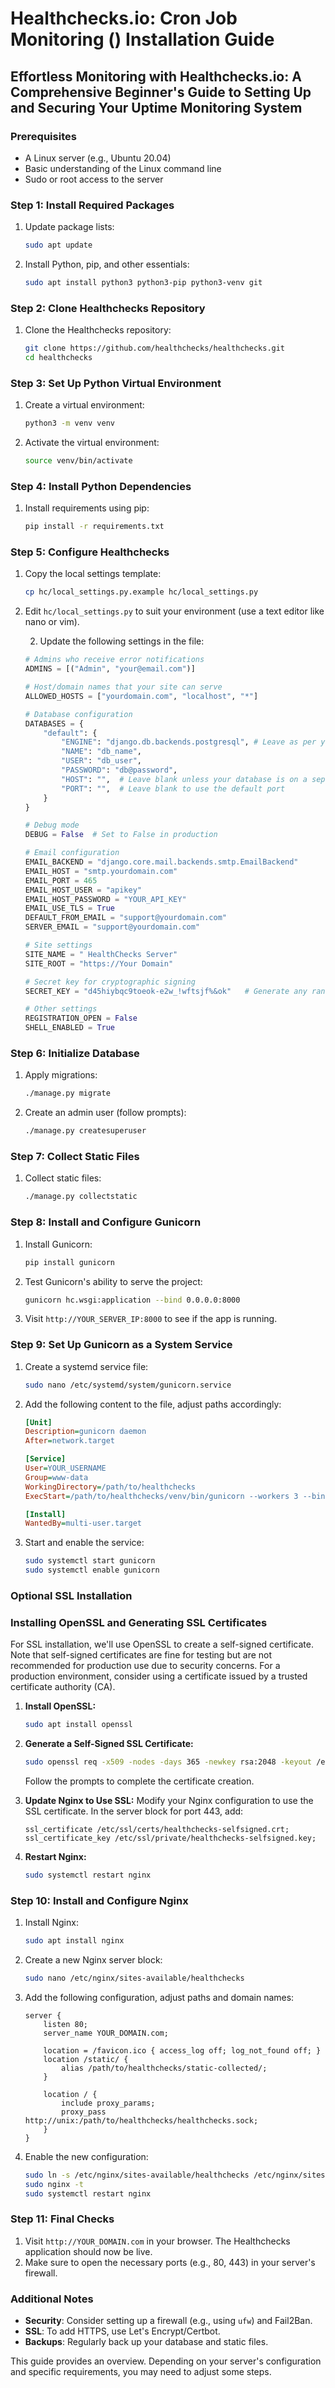 # Healthchecks.io: Cron Job Monitoring () Installation Guide 
## Effortless Monitoring with Healthchecks.io: A Comprehensive Beginner's Guide to Setting Up and Securing Your Uptime Monitoring System
### Prerequisites
- A Linux server (e.g., Ubuntu 20.04)
- Basic understanding of the Linux command line
- Sudo or root access to the server

### Step 1: Install Required Packages
1. Update package lists:
   ```bash
   sudo apt update
   ```
2. Install Python, pip, and other essentials:
   ```bash
   sudo apt install python3 python3-pip python3-venv git
   ```

### Step 2: Clone Healthchecks Repository
1. Clone the Healthchecks repository:
   ```bash
   git clone https://github.com/healthchecks/healthchecks.git
   cd healthchecks
   ```

### Step 3: Set Up Python Virtual Environment
1. Create a virtual environment:
   ```bash
   python3 -m venv venv
   ```
2. Activate the virtual environment:
   ```bash
   source venv/bin/activate
   ```

### Step 4: Install Python Dependencies
1. Install requirements using pip:
   ```bash
   pip install -r requirements.txt
   ```

### Step 5: Configure Healthchecks
1. Copy the local settings template:
   ```bash
   cp hc/local_settings.py.example hc/local_settings.py
   ```
2. Edit `hc/local_settings.py` to suit your environment (use a text editor like nano or vim).

   2. Update the following settings in the file:

   ```python
   # Admins who receive error notifications
   ADMINS = [("Admin", "your@email.com")]

   # Host/domain names that your site can serve
   ALLOWED_HOSTS = ["yourdomain.com", "localhost", "*"]

   # Database configuration
   DATABASES = {
       "default": {
           "ENGINE": "django.db.backends.postgresql", # Leave as per your need sql or postgresql
           "NAME": "db_name",
           "USER": "db_user",
           "PASSWORD": "db@password",
           "HOST": "",  # Leave blank unless your database is on a separate server
           "PORT": "",  # Leave blank to use the default port
       }
   }

   # Debug mode
   DEBUG = False  # Set to False in production

   # Email configuration
   EMAIL_BACKEND = "django.core.mail.backends.smtp.EmailBackend"
   EMAIL_HOST = "smtp.yourdomain.com"
   EMAIL_PORT = 465
   EMAIL_HOST_USER = "apikey"
   EMAIL_HOST_PASSWORD = "YOUR_API_KEY"
   EMAIL_USE_TLS = True
   DEFAULT_FROM_EMAIL = "support@yourdomain.com"
   SERVER_EMAIL = "support@yourdomain.com"

   # Site settings
   SITE_NAME = " HealthChecks Server"
   SITE_ROOT = "https://Your Domain"

   # Secret key for cryptographic signing
   SECRET_KEY = "d45hiybqc9toeok-e2w_!wftsjf%&ok"   # Generate any random key

   # Other settings
   REGISTRATION_OPEN = False
   SHELL_ENABLED = True
   ```


### Step 6: Initialize Database
1. Apply migrations:
   ```bash
   ./manage.py migrate
   ```
2. Create an admin user (follow prompts):
   ```bash
   ./manage.py createsuperuser
   ```

### Step 7: Collect Static Files
1. Collect static files:
   ```bash
   ./manage.py collectstatic
   ```

### Step 8: Install and Configure Gunicorn
1. Install Gunicorn:
   ```bash
   pip install gunicorn
   ```
2. Test Gunicorn's ability to serve the project:
   ```bash
   gunicorn hc.wsgi:application --bind 0.0.0.0:8000
   ```
3. Visit `http://YOUR_SERVER_IP:8000` to see if the app is running.

### Step 9: Set Up Gunicorn as a System Service
1. Create a systemd service file:
   ```bash
   sudo nano /etc/systemd/system/gunicorn.service
   ```
2. Add the following content to the file, adjust paths accordingly:
   ```ini
   [Unit]
   Description=gunicorn daemon
   After=network.target

   [Service]
   User=YOUR_USERNAME
   Group=www-data
   WorkingDirectory=/path/to/healthchecks
   ExecStart=/path/to/healthchecks/venv/bin/gunicorn --workers 3 --bind unix:/path/to/healthchecks/healthchecks.sock hc.wsgi:application

   [Install]
   WantedBy=multi-user.target
   ```
3. Start and enable the service:
   ```bash
   sudo systemctl start gunicorn
   sudo systemctl enable gunicorn
   ```
### Optional SSL Installation 
### Installing OpenSSL and Generating SSL Certificates
For SSL installation, we'll use OpenSSL to create a self-signed certificate. Note that self-signed certificates are fine for testing but are not recommended for production use due to security concerns. For a production environment, consider using a certificate issued by a trusted certificate authority (CA).

1. **Install OpenSSL:**
   ```bash
   sudo apt install openssl
   ```

2. **Generate a Self-Signed SSL Certificate:**
   ```bash
   sudo openssl req -x509 -nodes -days 365 -newkey rsa:2048 -keyout /etc/ssl/private/healthchecks-selfsigned.key -out /etc/ssl/certs/healthchecks-selfsigned.crt
   ```
   Follow the prompts to complete the certificate creation.

3. **Update Nginx to Use SSL:**
   Modify your Nginx configuration to use the SSL certificate. In the server block for port 443, add:
   ```nginx
   ssl_certificate /etc/ssl/certs/healthchecks-selfsigned.crt;
   ssl_certificate_key /etc/ssl/private/healthchecks-selfsigned.key;
   ```

4. **Restart Nginx:**
   ```bash
   sudo systemctl restart nginx
   ```
   
### Step 10: Install and Configure Nginx
1. Install Nginx:
   ```bash
   sudo apt install nginx
   ```
2. Create a new Nginx server block:
   ```bash
   sudo nano /etc/nginx/sites-available/healthchecks
   ```
3. Add the following configuration, adjust paths and domain names:
   ```nginx
   server {
       listen 80;
       server_name YOUR_DOMAIN.com;

       location = /favicon.ico { access_log off; log_not_found off; }
       location /static/ {
           alias /path/to/healthchecks/static-collected/;
       }

       location / {
           include proxy_params;
           proxy_pass http://unix:/path/to/healthchecks/healthchecks.sock;
       }
   }
   ```
4. Enable the new configuration:
   ```bash
   sudo ln -s /etc/nginx/sites-available/healthchecks /etc/nginx/sites-enabled
   sudo nginx -t
   sudo systemctl restart nginx
   ```

### Step 11: Final Checks
1. Visit `http://YOUR_DOMAIN.com` in your browser. The Healthchecks application should now be live.
2. Make sure to open the necessary ports (e.g., 80, 443) in your server's firewall.

### Additional Notes
- **Security**: Consider setting up a firewall (e.g., using `ufw`) and Fail2Ban.
- **SSL**: To add HTTPS, use Let's Encrypt/Certbot.
- **Backups**: Regularly back up your database and static files.

This guide provides an overview. Depending on your server's configuration and specific requirements, you may need to adjust some steps.
